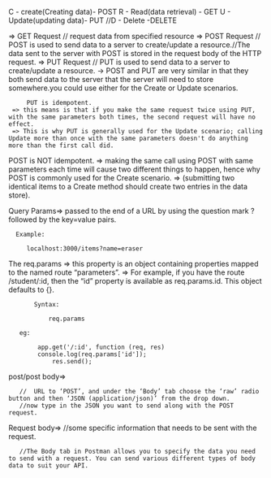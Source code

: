 C - create(Creating data)- POST
R - Read(data retrieval) - GET
U - Update(updating data)- PUT
//D - Delete  -DELETE

=> GET Request // request data from specified resource
=> POST Request // POST is used to send data to a server to create/update a resource.//The data sent to the server with POST is stored in the request body of the HTTP request.
=> PUT Request //  PUT is used to send data to a server to create/update a resource.
    -> POST and PUT are very similar in that they both send data to the server that the server will need to store somewhere.you could use either for the Create or Update scenarios.

         PUT is idempotent.
     => this means is that if you make the same request twice using PUT, with the same parameters both times, the second request will have no effect.
     => This is why PUT is generally used for the Update scenario; calling Update more than once with the same parameters doesn't do anything more than the first call did.
 POST is NOT idempotent.
     =>  making the same call using POST with same parameters each time will cause two different things to happen, hence why POST is commonly used for the Create scenario.
     => (submitting two identical items to a Create method should create two entries in the data store). 

Query Params=> passed to the end of a URL by using the question mark ? followed by the key=value pairs.

      Example:

         localhost:3000/items?name=eraser

The req.params 
       => this property is an object containing properties mapped to the named route “parameters”. 
       => For example, if you have the route /student/:id, then the “id” property is available as req.params.id. This object defaults to {}.

           Syntax:

               req.params
 
       eg:

            app.get('/:id', function (req, res) 
            console.log(req.params['id']);
                res.send();
post/post body=>
       
       //  URL to ‘POST’, and under the ‘Body’ tab choose the ‘raw’ radio button and then ‘JSON (application/json)’ from the drop down.
       //now type in the JSON you want to send along with the POST request.

Request body=>  //some specific information that needs to be sent with the request.

       //The Body tab in Postman allows you to specify the data you need to send with a request. You can send various different types of body data to suit your API.



